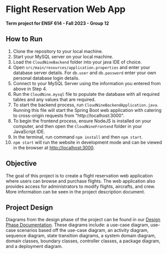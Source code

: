 # Flight Reservation Web App
**Term project for ENSF 614 - Fall 2023 - Group 12**

## How to Run
1. Clone the repository to your local machine.
2. Start your MySQL server on your local machine.
3. Load the `CloudNineBackend` folder into your java IDE of choice.
4. Open `src/main/resources/application.properties` and enter your database server details. For `db.user` and `db.password` enter your own personal database login details.
5. Connect to your MySQL Server using the information you entered from above in Step 4.
6. Run the `CloudNine.mysql` file to populate the database with all required tables and any values that are required.
7. To start the backend process, run `CloudNineBackendApplication.java`. Running this file will start the Spring Boot web application with catering to cross-origin requests from "http://localhost:3000".
8. To begin the frontend process, ensure NodeJS is installed on your computer, and then open the `CloudNineFrontend` folder in your JavaScript IDE.
9. In the terminal, run command `npm install` and then `npm start`.
10. `npm start` will run the website in development mode and can be viewed in the browser at [http://localhost:3000](http://localhost:3000).

## Objective
The goal of this project is to create a flight reservation web application where users can browse and purchase flights. The web application also provides access for administrators to modify flights, aircrafts, and crew.
More information can be seen in the project description document.

## Project Design
Diagrams from the design phase of the project can be found in our [Design Phase Documentation](./Diagrams). These diagrams include: a use-case diagram, use-case scenarios based off the use-case diagram, an activity diagram, sequence diagram, state transition diagrams, a system domain diagram, domain classes, boundary classes, controller classes, a package diagram, and a deployment diagram.
